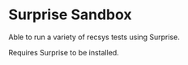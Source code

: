# Surprise Sandbox

Able to run a variety of recsys tests using Surprise.

Requires Surprise to be installed.
